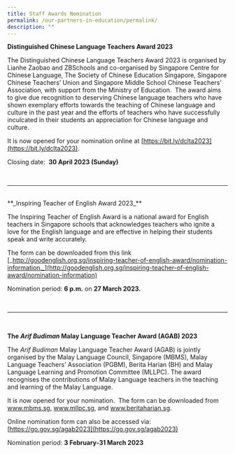 ```yaml
---
title: Staff Awards Nomination
permalink: /our-partners-in-education/permalink/
description: ""
---
```

**Distinguished Chinese Language Teachers Award 2023**

The Distinguished Chinese Language Teachers Award 2023 is organised by Lianhe Zaobao and ZBSchools and co-organised by Singapore Centre for Chinese Language, The Society of Chinese Education Singapore, Singapore Chinese Teachers’ Union and Singapore Middle School Chinese Teachers’ Association, with support from the Ministry of Education.&nbsp; The award aims to give due recognition to deserving Chinese language teachers who have shown exemplary efforts towards the teaching of Chinese language and culture in the past year and the efforts of teachers who have successfully inculcated in their students an appreciation for Chinese language and culture.

It is now opened for your nomination online at [https://bit.ly/dclta2023](https://bit.ly/dclta2023).

Closing date:&nbsp; **30 April 2023 (Sunday)**


<br>
<hr>
<br>
**_Inspiring Teacher of English Award 2023_**

The Inspiring Teacher of English Award is a national award for English teachers in Singapore schools that acknowledges teachers who ignite a love for the English language and are effective in helping their students speak and write accurately.

The form can be downloaded from this link [_http://goodenglish.org.sg/inspiring-teacher-of-english-award/nomination-information._](http://goodenglish.org.sg/inspiring-teacher-of-english-award/nomination-information)

Nomination period: **6 p.m.** on **27 March 2023.**

<br>
<hr>
<br>

**The _Arif Budiman_ Malay Language Teacher Award (AGAB) 2023**

The _Arif Budiman_ Malay Language Teacher Award (AGAB) is jointly organised by the Malay Language Council, Singapore (MBMS), Malay Language Teachers’ Association (PGBM), Berita Harian (BH) and Malay Language Learning and Promotion Committee (MLLPC). The award recognises the contributions of Malay Language teachers in the teaching and learning of the Malay Language.

It is now opened for your nomination. &nbsp;The form can be downloaded from www.mbms.sg, www.mllpc.sg, and www.beritaharian.sg.

Online nomination form can also be accessed via: [https://go.gov.sg/agab2023](https://go.gov.sg/agab2023)

Nomination period: **3 February-31 March 2023**